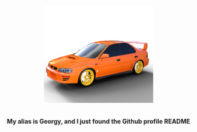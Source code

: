 <div align="center">
  <img src="https://github.com/Georgy5/Georgy5/blob/master/GC8.rendered.in.DAZ.png?raw=true" width="50%" alt="my_Scooby_3Dmodel" />
  <br />
  <br />

  <p><strong>My alias is Georgy, and I just found the Github profile README</strong></p>

  <br />

</div>
<!--
**Georgy5/Georgy5** is a ✨ _special_ ✨ repository because its `README.md` (this file) appears on your GitHub profile.

Here are some ideas to get you started:

- 🔭 I’m currently working on ...
- 🌱 I’m currently learning ...
- 👯 I’m looking to collaborate on ...
- 🤔 I’m looking for help with ...
- 💬 Ask me about ...
- 📫 How to reach me: ...
- 😄 Pronouns: ...
- ⚡ Fun fact: ...
-->

